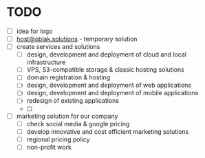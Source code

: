 # TODO

- [ ] idea for logo
- [ ] host@oblak.solutions - temporary solution
- [ ] create services and solutions
  - [ ] design, development and deployment of cloud and local infrastructure
  - [ ] VPS, S3-compatible storage & classic hosting solutions
  - [ ] domain registration & hosting
  <!-- - [ ] email & chat solutions -->
  - [ ] design, development and deployment of web applications
  - [ ] design, development and deployment of mobile applications
  - [ ] redesign of existing applications
  - [ ]
- [ ] marketing solution for our company
  - [ ] check social media & google pricing
  - [ ] develop innovative and cost efficient marketing solutions
  - [ ] regional pricing policy
  - [ ] non-profit work
